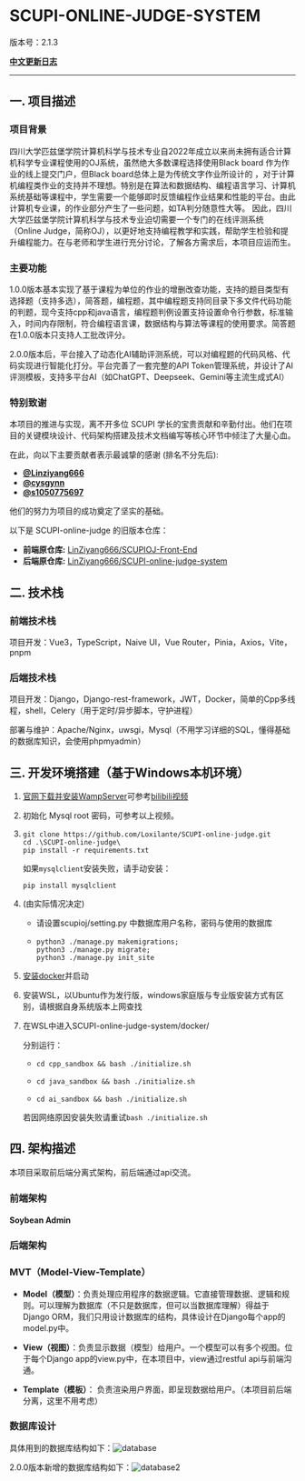 # SCUPI-ONLINE-JUDGE-SYSTEM

版本号：2.1.3

**[中文更新日志](./CHANGELOG.zh-CN.md)**

---

## 一. 项目描述

### 项目背景

四川大学匹兹堡学院计算机科学与技术专业自2022年成立以来尚未拥有适合计算机科学专业课程使用的OJ系统，虽然绝大多数课程选择使用Black board 作为作业的线上提交门户，但Black board总体上是为传统文字作业所设计的 ，对于计算机编程类作业的支持并不理想。特别是在算法和数据结构、编程语言学习、计算机系统基础等课程中，学生需要一个能够即时反馈编程作业结果和性能的平台。由此计算机专业课，的作业部分产生了一些问题，如TA判分随意性大等。 因此，四川大学匹兹堡学院计算机科学与技术专业迫切需要一个专门的在线评测系统（Online Judge，简称OJ），以更好地支持编程教学和实践，帮助学生检验和提升编程能力。在与老师和学生进行充分讨论，了解各方需求后，本项目应运而生。

### 主要功能

1.0.0版本基本实现了基于课程为单位的作业的增删改查功能，支持的题目类型有选择题（支持多选），简答题，编程题，其中编程题支持同目录下多文件代码功能的判题，现今支持cpp和java语言，编程题判例设置支持设置命令行参数，标准输入，时间内存限制，符合编程语言课，数据结构与算法等课程的使用要求。简答题在1.0.0版本只支持人工批改评分。

2.0.0版本后，平台接入了动态化AI辅助评测系统，可以对编程题的代码风格、代码实现进行智能化打分。平台完善了一套完整的API Token管理系统，并设计了AI评测模板，支持多平台AI（如ChatGPT、Deepseek、Gemini等主流生成式AI）

### 特别致谢

本项目的推进与实现，离不开多位 SCUPI 学长的宝贵贡献和辛勤付出。他们在项目的关键模块设计、代码架构搭建及技术文档编写等核心环节中倾注了大量心血。

在此，向以下主要贡献者表示最诚挚的感谢 (排名不分先后):

- **[@Linziyang666](https://www.google.com/search?q=https://github.com/Linziyang666)**
- **[@cysgynn](https://www.google.com/search?q=https://github.com/cysgynn)**
- **[@s1050775697](https://www.google.com/search?q=https://github.com/s1050775697)**

他们的努力为项目的成功奠定了坚实的基础。

以下是 SCUPI-online-judge 的旧版本仓库：

- **前端原仓库:** [LinZiyang666/SCUPIOJ-Front-End](https://github.com/LinZiyang666/SCUPIOJ-Front-End)
- **后端原仓库:** [LinZiyang666/SCUPI-online-judge-system](https://github.com/LinZiyang666/SCUPI-online-judge-system)

## 二. 技术栈

### 前端技术栈

项目开发：Vue3，TypeScript，Naive UI，Vue Router，Pinia，Axios，Vite，pnpm

### 后端技术栈

项目开发：Django，Django-rest-framework，JWT，Docker，简单的Cpp多线程，shell，Celery（用于定时/异步脚本，守护进程）

部署与维护：Apache/Nginx，uwsgi，Mysql（不用学习详细的SQL，懂得基础的数据库知识，会使用phpmyadmin）

## 三. 开发环境搭建（基于Windows本机环境）

1. [官网下载并安装WampServer](https://www.wampserver.com/en/)可参考[bilibili视频](https://www.bilibili.com/video/BV1gJ411x7WT/?spm_id_from=333.337.search-card.all.click&vd_source=3ea11c6471f4ecd3b36df28586aea0fa)

2. 初始化 Mysql root 密码，可参考以上视频。

3. ```shell
   git clone https://github.com/Loxilante/SCUPI-online-judge.git
   cd .\SCUPI-online-judge\
   pip install -r requirements.txt
   ```

   如果`mysqlclient`安装失败，请手动安装：
   
   ```
   pip install mysqlclient
   ```
   
4. (由实际情况决定)

   * 请设置scupioj/setting.py 中数据库用户名称，密码与使用的数据库

   * ```shell
     python3 ./manage.py makemigrations; 
     python3 ./manage.py migrate;
     python3 ./manage.py init_site
     ```

5. [安装docker](https://www.docker.com/products/docker-desktop/)并启动

6. 安装WSL，以Ubuntu作为发行版，windows家庭版与专业版安装方式有区别，请根据自身系统版本上网查找

7. 在WSL中进入SCUPI-online-judge-system/docker/

   分别运行：

   - ```shell
     cd cpp_sandbox && bash ./initialize.sh 
     ```

   - ```shell 
     cd java_sandbox && bash ./initialize.sh
     ```
     
   - ```shell
     cd ai_sandbox && bash ./initialize.sh
     ```

   若因网络原因安装失败请重试```bash ./initialize.sh```

## 四. 架构描述

本项目采取前后端分离式架构，前后端通过api交流。

### 前端架构

#### Soybean Admin

### 后端架构

### MVT（Model-View-Template）

- **Model（模型）**：负责处理应用程序的数据逻辑。它直接管理数据、逻辑和规则。可以理解为数据库（不只是数据库，但可以当数据库理解）得益于Django ORM，我们只用设计数据库的结构，具体设计在Django每个app的model.py中。

- **View（视图）**：负责显示数据（模型）给用户。一个模型可以有多个视图。位于每个Django app的view.py中，在本项目中，view通过restful api与前端沟通。

- **Template（模板）**： 负责渲染用户界面，即呈现数据给用户。（本项目前后端分离，这里不用考虑）

  

### 数据库设计

具体用到的数据库结构如下：![database](./backend/media/images/database.png)

2.0.0版本新增的数据库结构如下：![database2](./backend/media/images/database2.png)
